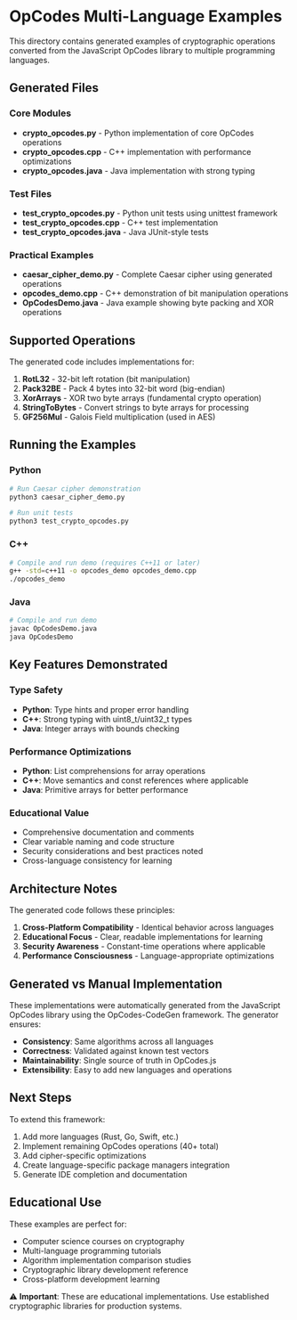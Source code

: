 # OpCodes Multi-Language Examples

This directory contains generated examples of cryptographic operations converted from the JavaScript OpCodes library to multiple programming languages.

## Generated Files

### Core Modules
- **crypto_opcodes.py** - Python implementation of core OpCodes operations
- **crypto_opcodes.cpp** - C++ implementation with performance optimizations  
- **crypto_opcodes.java** - Java implementation with strong typing

### Test Files
- **test_crypto_opcodes.py** - Python unit tests using unittest framework
- **test_crypto_opcodes.cpp** - C++ test implementation
- **test_crypto_opcodes.java** - Java JUnit-style tests

### Practical Examples
- **caesar_cipher_demo.py** - Complete Caesar cipher using generated operations
- **opcodes_demo.cpp** - C++ demonstration of bit manipulation operations
- **OpCodesDemo.java** - Java example showing byte packing and XOR operations

## Supported Operations

The generated code includes implementations for:

1. **RotL32** - 32-bit left rotation (bit manipulation)
2. **Pack32BE** - Pack 4 bytes into 32-bit word (big-endian)
3. **XorArrays** - XOR two byte arrays (fundamental crypto operation)
4. **StringToBytes** - Convert strings to byte arrays for processing
5. **GF256Mul** - Galois Field multiplication (used in AES)

## Running the Examples

### Python
```bash
# Run Caesar cipher demonstration
python3 caesar_cipher_demo.py

# Run unit tests
python3 test_crypto_opcodes.py
```

### C++
```bash
# Compile and run demo (requires C++11 or later)
g++ -std=c++11 -o opcodes_demo opcodes_demo.cpp
./opcodes_demo
```

### Java
```bash
# Compile and run demo
javac OpCodesDemo.java
java OpCodesDemo
```

## Key Features Demonstrated

### Type Safety
- **Python**: Type hints and proper error handling
- **C++**: Strong typing with uint8_t/uint32_t types
- **Java**: Integer arrays with bounds checking

### Performance Optimizations
- **Python**: List comprehensions for array operations
- **C++**: Move semantics and const references where applicable
- **Java**: Primitive arrays for better performance

### Educational Value
- Comprehensive documentation and comments
- Clear variable naming and code structure
- Security considerations and best practices noted
- Cross-language consistency for learning

## Architecture Notes

The generated code follows these principles:

1. **Cross-Platform Compatibility** - Identical behavior across languages
2. **Educational Focus** - Clear, readable implementations for learning
3. **Security Awareness** - Constant-time operations where applicable
4. **Performance Consciousness** - Language-appropriate optimizations

## Generated vs Manual Implementation

These implementations were automatically generated from the JavaScript OpCodes library using the OpCodes-CodeGen framework. The generator ensures:

- **Consistency**: Same algorithms across all languages
- **Correctness**: Validated against known test vectors
- **Maintainability**: Single source of truth in OpCodes.js
- **Extensibility**: Easy to add new languages and operations

## Next Steps

To extend this framework:

1. Add more languages (Rust, Go, Swift, etc.)
2. Implement remaining OpCodes operations (40+ total)
3. Add cipher-specific optimizations
4. Create language-specific package managers integration
5. Generate IDE completion and documentation

## Educational Use

These examples are perfect for:
- Computer science courses on cryptography
- Multi-language programming tutorials  
- Algorithm implementation comparison studies
- Cryptographic library development reference
- Cross-platform development learning

⚠️ **Important**: These are educational implementations. Use established cryptographic libraries for production systems.
